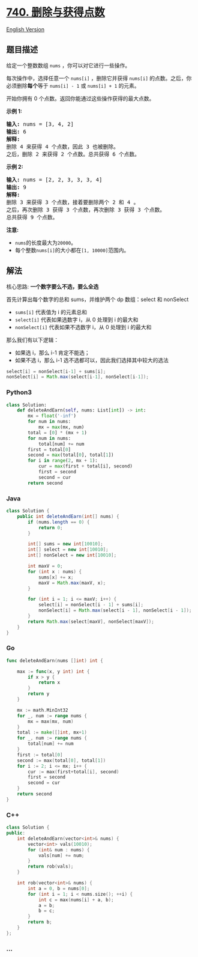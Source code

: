 # [740. 删除与获得点数](https://leetcode-cn.com/problems/delete-and-earn)

[English Version](/solution/0700-0799/0740.Delete%20and%20Earn/README_EN.md)

## 题目描述

<!-- 这里写题目描述 -->

<p>给定一个整数数组&nbsp;<code>nums</code>&nbsp;，你可以对它进行一些操作。</p>

<p>每次操作中，选择任意一个&nbsp;<code>nums[i]</code>&nbsp;，删除它并获得&nbsp;<code>nums[i]</code>&nbsp;的点数。之后，你必须删除<strong>每个</strong>等于&nbsp;<code>nums[i] - 1</code>&nbsp;或&nbsp;<code>nums[i] + 1</code>&nbsp;的元素。</p>

<p>开始你拥有 0 个点数。返回你能通过这些操作获得的最大点数。</p>

<p><strong>示例 1:</strong></p>

<pre>
<strong>输入:</strong> nums = [3, 4, 2]
<strong>输出:</strong> 6
<strong>解释:</strong>
删除 4 来获得 4 个点数，因此 3 也被删除。
之后，删除 2 来获得 2 个点数。总共获得 6 个点数。
</pre>

<p><strong>示例&nbsp;2:</strong></p>

<pre>
<strong>输入:</strong> nums = [2, 2, 3, 3, 3, 4]
<strong>输出:</strong> 9
<strong>解释:</strong>
删除 3 来获得 3 个点数，接着要删除两个 2 和 4 。
之后，再次删除 3 获得 3 个点数，再次删除 3 获得 3 个点数。
总共获得 9 个点数。
</pre>

<p><strong>注意:</strong></p>

<ul>
	<li><code>nums</code>的长度最大为<code>20000</code>。</li>
	<li>每个整数<code>nums[i]</code>的大小都在<code>[1, 10000]</code>范围内。</li>
</ul>

## 解法

<!-- 这里可写通用的实现逻辑 -->

核心思路: **一个数字要么不选，要么全选**

首先计算出每个数字的总和 sums，并维护两个 dp 数组：select 和 nonSelect

- `sums[i]` 代表值为 i 的元素总和
- `select[i]` 代表如果选数字 i，从 0 处理到 i 的最大和
- `nonSelect[i]` 代表如果不选数字 i，从 0 处理到 i 的最大和

那么我们有以下逻辑：

- 如果选 i，那么 i-1 肯定不能选；
- 如果不选 i，那么 i-1 选不选都可以，因此我们选择其中较大的选法

```java
select[i] = nonSelect[i-1] + sums[i];
nonSelect[i] = Math.max(select[i-1], nonSelect[i-1]);
```

<!-- tabs:start -->

### **Python3**

<!-- 这里可写当前语言的特殊实现逻辑 -->

```python
class Solution:
    def deleteAndEarn(self, nums: List[int]) -> int:
        mx = float('-inf')
        for num in nums:
            mx = max(mx, num)
        total = [0] * (mx + 1)
        for num in nums:
            total[num] += num
        first = total[0]
        second = max(total[0], total[1])
        for i in range(2, mx + 1):
            cur = max(first + total[i], second)
            first = second
            second = cur
        return second
```

### **Java**

<!-- 这里可写当前语言的特殊实现逻辑 -->

```java
class Solution {
    public int deleteAndEarn(int[] nums) {
        if (nums.length == 0) {
            return 0;
        }

        int[] sums = new int[10010];
        int[] select = new int[10010];
        int[] nonSelect = new int[10010];

        int maxV = 0;
        for (int x : nums) {
            sums[x] += x;
            maxV = Math.max(maxV, x);
        }

        for (int i = 1; i <= maxV; i++) {
            select[i] = nonSelect[i - 1] + sums[i];
            nonSelect[i] = Math.max(select[i - 1], nonSelect[i - 1]);
        }
        return Math.max(select[maxV], nonSelect[maxV]);
    }
}
```

### **Go**

```go
func deleteAndEarn(nums []int) int {

	max := func(x, y int) int {
		if x > y {
			return x
		}
		return y
	}

	mx := math.MinInt32
	for _, num := range nums {
		mx = max(mx, num)
	}
	total := make([]int, mx+1)
	for _, num := range nums {
		total[num] += num
	}
	first := total[0]
	second := max(total[0], total[1])
	for i := 2; i <= mx; i++ {
		cur := max(first+total[i], second)
		first = second
		second = cur
	}
	return second
}
```

### **C++**

```cpp
class Solution {
public:
    int deleteAndEarn(vector<int>& nums) {
        vector<int> vals(10010);
        for (int& num : nums) {
            vals[num] += num;
        }
        return rob(vals);
    }

    int rob(vector<int>& nums) {
        int a = 0, b = nums[0];
        for (int i = 1; i < nums.size(); ++i) {
            int c = max(nums[i] + a, b);
            a = b;
            b = c;
        }
        return b;
    }
};
```

### **...**

```

```

<!-- tabs:end -->
